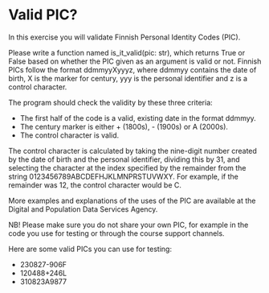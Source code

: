 # Valid PIC?

In this exercise you will validate Finnish Personal Identity Codes (PIC).

Please write a function named is_it_valid(pic: str), which returns True or False based on whether the PIC given as an argument is valid or not. Finnish PICs follow the format ddmmyyXyyyz, where ddmmyy contains the date of birth, X is the marker for century, yyy is the personal identifier and z is a control character.

The program should check the validity by these three criteria:


- The first half of the code is a valid, existing date in the format ddmmyy.
- The century marker is either + (1800s), - (1900s) or A (2000s).
- The control character is valid.

The control character is calculated by taking the nine-digit number created by the date of birth and the personal identifier, dividing this by 31, and selecting the character at the index specified by the remainder from the string 0123456789ABCDEFHJKLMNPRSTUVWXY. For example, if the remainder was 12, the control character would be C.

More examples and explanations of the uses of the PIC are available at the Digital and Population Data Services Agency.

NB! Please make sure you do not share your own PIC, for example in the code you use for testing or through the course support channels.

Here are some valid PICs you can use for testing:

- 230827-906F
- 120488+246L
- 310823A9877
